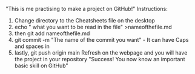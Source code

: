 "This is me practising to make a project on GitHub!" 
Instructions:
1. Change directory to the Cheatsheets file on the desktop
2. echo " what you want to be read in the file" >nameofthefile.md
3. then git add nameofthefile.md
4. git commit -m "The name of the commit you want" - It can have Caps and spaces in
5. lastly, git push origin main
Refresh on the webpage and you will have the project in your repository 
"Success! You now know an important basic skill on GitHub"

